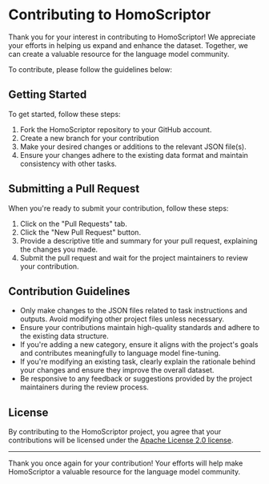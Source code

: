 # Contributing to HomoScriptor

Thank you for your interest in contributing to HomoScriptor! We appreciate your efforts in helping us expand and enhance the dataset. Together, we can create a valuable resource for the language model community.

To contribute, please follow the guidelines below:

## Getting Started

To get started, follow these steps:

1. Fork the HomoScriptor repository to your GitHub account.
2. Create a new branch for your contribution
3. Make your desired changes or additions to the relevant JSON file(s).
4. Ensure your changes adhere to the existing data format and maintain consistency with other tasks.

## Submitting a Pull Request

When you're ready to submit your contribution, follow these steps:
1. Click on the "Pull Requests" tab.
2. Click the "New Pull Request" button.
3. Provide a descriptive title and summary for your pull request, explaining the changes you made.
4. Submit the pull request and wait for the project maintainers to review your contribution.

## Contribution Guidelines

- Only make changes to the JSON files related to task instructions and outputs. Avoid modifying other project files unless necessary.
- Ensure your contributions maintain high-quality standards and adhere to the existing data structure.
- If you're adding a new category, ensure it aligns with the project's goals and contributes meaningfully to language model fine-tuning.
- If you're modifying an existing task, clearly explain the rationale behind your changes and ensure they improve the overall dataset.
- Be responsive to any feedback or suggestions provided by the project maintainers during the review process.

## License

By contributing to the HomoScriptor project, you agree that your contributions will be licensed under the [Apache License 2.0 license](https://github.com/fredi-python/HomoScriptor/blob/main/LICENSE).

---

Thank you once again for your contribution! Your efforts will help make HomoScriptor a valuable resource for the language model community.
